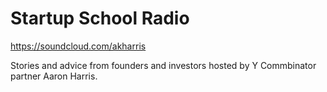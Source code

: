 # Startup School Radio

https://soundcloud.com/akharris

Stories and advice from founders and investors hosted by Y Commbinator partner Aaron Harris.
